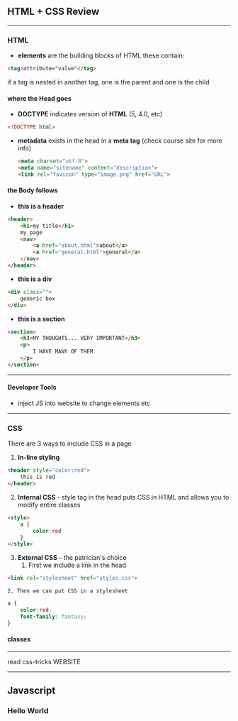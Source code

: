 ## HTML + CSS Review
***
### HTML
* **elements** are the building blocks of HTML these contain:
```HTML
<tag>attribute="value"</tag>
```
if a tag is nested in another tag, one is the parent and one is the child

#### where the Head goes

* **DOCTYPE** indicates version of **HTML** (5, 4.0, etc)
```html
<!DOCTYPE html>
```
* **metadata** exists in the head in a **meta tag** (check course site for more info)
    ```HTML
    <meta charset="utf-8">
    <meta name="sitename" content="description">
    <link rel="favicon" type="image.png" href="URL">
    ```

#### the Body follows

* **this is a header**
```HTML
<header>
    <h1>my title</h1>
    my page
    <nav>
        <a href="about.html">about</a>
        <a href="general.html">general</a>
    </nav>
</header>
```
* **this is a div**
```HTML
<div class="">
    generic box
</div>
```
* **this is a section**
```HTML
<section>
    <h3>MY THOUGHTS... VERY IMPORTANT</h3>
    <p>
        I HAVE MANY OF THEM
    </p>
</section>
```
***
#### Developer Tools
* inject JS into website to change elements etc
***
### CSS
There are 3 ways to include CSS in a page
1. **In-line styling**
```html
<header style="color:red">
    this is red
</header>
```
2. **Internal CSS** - style tag in the head puts CSS in HTML and allows you to modify entire classes
```HTML
<style>
    a {
        color:red
    }
</style>
```
3. **External CSS** - the patrician's choice
    1. First we include a link in the head
```HTML
<link rel="stylesheet" href="styles.css">
```
    2. Then we can put CSS in a stylesheet
```css
a {
    color:red;
    font-family: fantasy;
}
```

#### classes

***
read css-tricks WEBSITE
***
## Javascript
### Hello World
